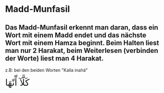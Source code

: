 # Madd-Munfasil

## Das Madd-Munfasil erkennt man daran, dass ein Wort mit einem Madd endet und das nächste Wort mit einem Hamza beginnt. Beim Halten liest man nur 2 Harakat, beim Weiterlesen (verbinden der Worte) liest man 4 Harakat.

z.B: bei den beiden Worten "Kalla inahä"

<span style="font-size: 22pt">كَلَّآ اِّنًَهَا</span>
